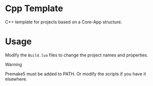 # Cpp Template
C++ template for projects based on a Core-App structure.

# Usage
Modify the `Build.lua` files to change the project names and properties.
> [!WARNING]
> Premake5 must be added to PATH.
> Or modify the scripts if you have it elsewhere.
